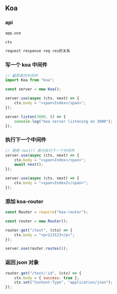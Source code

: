 ## Koa

### api

```bash
app.use

ctx

request response req res的关系
```

### 写一个 koa 中间件

```js
// 最简单的中间件
import Koa from "koa";

const server = new Koa();

server.use(async (ctx, next) => {
    ctx.body = "<span>Index</span>";
});

server.listen(3000, () => {
    console.log("koa server listening on 3000");
});
```

### 执行下一个中间件

```js
// 使用 next() 表示执行下一个中间件
server.use(async (ctx, next) => {
    ctx.body = "<span>Index</span>";
    await next();
});

server.use(async (ctx, next) => {
    ctx.body = "<span>Index2</span>";
});
```

### 添加 koa-router

```js
const Router = require("koa-router");

const router = new Router();

router.get("/test", (ctx) => {
    ctx.body = "<p>123123</p>";
});

server.use(router.routes());
```

### 返回 json 对象

```js
router.get("/test/:id", (ctx) => {
    ctx.body = { success: true };
    ctx.set("Content-Type", "application/json");
});
```
